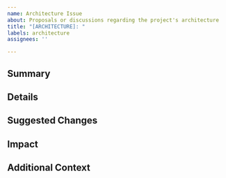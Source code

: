 ```yaml
---
name: Architecture Issue
about: Proposals or discussions regarding the project's architecture
title: "[ARCHITECTURE]: "
labels: architecture
assignees: ''

---
```


## Summary
<!-- A brief overview of the architectural issue or proposal. -->

## Details
<!-- Detailed description of the architectural considerations or problems. -->

## Suggested Changes
<!-- What changes do you propose? -->

## Impact
<!-- Potential impact of these changes on the project/system. -->

## Additional Context
<!-- Any additional information to provide context. -->
